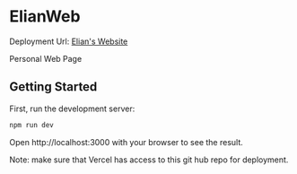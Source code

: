 # ElianWeb

Deployment Url: [Elian's Website](https://elianwebsite.vercel.app/)

Personal Web Page

## Getting Started

First, run the development server:

```bash
npm run dev
```

Open http://localhost:3000 with your browser to see the result.

Note: make sure that Vercel has access to this git hub repo for deployment. 

